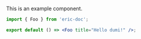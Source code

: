 This is an example component.

```jsx
import { Foo } from 'eric-doc';

export default () => <Foo title="Hello dumi!" />;
```
